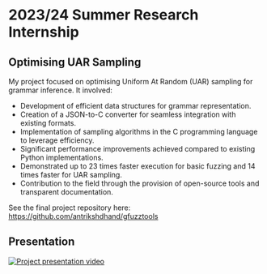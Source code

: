# 2023/24 Summer Research Internship

## Optimising UAR Sampling

My project focused on optimising Uniform At Random (UAR) sampling for grammar inference. It involved:
- Development of efficient data structures for grammar representation.
- Creation of a JSON-to-C converter for seamless integration with existing formats.
- Implementation of sampling algorithms in the C programming language to leverage efficiency.
- Significant performance improvements achieved compared to existing Python implementations.
- Demonstrated up to 23 times faster execution for basic fuzzing and 14 times faster for UAR sampling.
- Contribution to the field through the provision of open-source tools and transparent documentation.

See the final project repository here: https://github.com/antrikshdhand/gfuzztools

## Presentation
[![Project presentation video](https://img.youtube.com/vi/1QR1HqxlAUQ/0.jpg)](https://www.youtube.com/watch?v=1QR1HqxlAUQ)